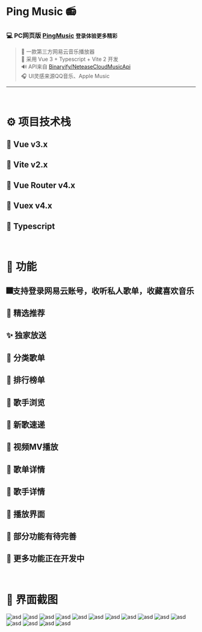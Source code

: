 # Ping Music 📻 
### 💻 PC网页版 [PingMusic](https://ping-music-next.vercel.app/#/musicHall) `登录体验更多精彩`   
>🎤 一款第三方网易云音乐播放器  
>🎼 采用 Vue 3 + Typescript + Vite 2 开发  
>🔊 API来自 [Binaryify/NeteaseCloudMusicApi](https://github.com/Binaryify/NeteaseCloudMusicApi)  
>🎧 UI灵感来源QQ音乐、Apple Music
---
<br/>

# ⚙️ 项目技术栈
## 📯 Vue v3.x
## 🎺 Vite v2.x
## 🎸 Vue Router v4.x
## 🥁 Vuex v4.x
## 🎹 Typescript
<br/>

# 🎨 功能
## 🎆支持登录网易云账号，收听私人歌单，收藏喜欢音乐
## 🎇 精选推荐
## ✨ 独家放送
## 🎉 分类歌单
## 🎊 排行榜单
## 🎄 歌手浏览
## 🎋 新歌速递
## 🎍 视频MV播放
## 🎏 歌单详情
## 🎐 歌手详情
## 🎑 播放界面
## 🔧 部分功能有待完善
## 🔨 更多功能正在开发中
<br/>

# 🌈 界面截图

![asd](./src/assets/readme/1.png)
![asd](./src/assets/readme/2.png)
![asd](./src/assets/readme/3.png)
![asd](./src/assets/readme/4.png)
![asd](./src/assets/readme/5.png)
![asd](./src/assets/readme/6.png)
![asd](./src/assets/readme/7.png)
![asd](./src/assets/readme/8.png)
![asd](./src/assets/readme/9.png)
![asd](./src/assets/readme/10.png)
![asd](./src/assets/readme/11.png)
![asd](./src/assets/readme/12.png)
![asd](./src/assets/readme/13.png)
![asd](./src/assets/readme/14.png)
![asd](./src/assets/readme/15.png)
